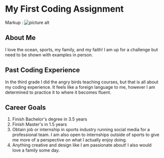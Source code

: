 # My First Coding Assignment
Markup : ![picture alt](https://external-content.duckduckgo.com/iu/?u=http%3A%2F%2Fgetwallpapers.com%2Fwallpaper%2Ffull%2F6%2Fd%2F0%2F868430-download-free-cute-puppies-wallpaper-hd-1920x1280-free-download.jpg&f=1&nofb=1&ipt=d287587d4cbcd3473502268a3dfd5f18089fbfc7498d2a9fc301312d8751c257&ipo=images/200x150 "Title is optional")
## About Me
I love the ocean, sports, my family, and my faith! I am up for a challenge but need to be shown with examples in person.

## Past Coding Experience 
In the third grade I did the angry birds teaching courses, but that is all about my coding experience. It feels like a foreign language to me, however I am determined to practice it to where it becomes fluent.

## Career Goals
1. Finish Bachelor's degree in 3.5 years
2. Finish Master's in 1.5 years
3. Obtain job or internship in sports industry running social media for a professional team. I am also open to internships outside of sports to give me more of a perspective on what I actually enjoy doing. 
4. Anything creative and design like I am passionate about! I also would love a family some day.